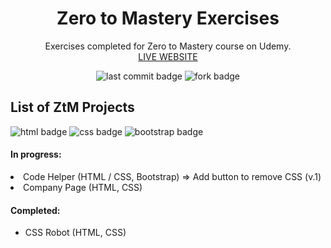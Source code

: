 <h1 align="center">Zero to Mastery Exercises</h1>

<p align="center">Exercises completed for Zero to Mastery course on Udemy.<br>
<a href="https://ann-dev.github.io/ztm-exercises/index.html">LIVE WEBSITE</a>
</p>

<p align="center">
  <img alt="last commit badge" src="https://img.shields.io/github/last-commit/ann-dev/fcc-projects?style=flat-square">
  <img alt="fork badge" src="https://img.shields.io/github/forks/ann-dev/fcc-projects?style=social">
</p>

<p align="center">
 
</p>

<h2>List of ZtM Projects</h2>
<p>
  <img alt="html badge" src="https://img.shields.io/badge/HTML5-orange?style=flat-square">
  <img alt="css badge" src="https://img.shields.io/badge/CSS3-blue?style=flat-square">
  <img alt="bootstrap badge" src="https://img.shields.io/badge/Bootstrap-563D7C?style=flat-square">
</p>

<h4>In progress:</h4>
<li>Code Helper (HTML / CSS, Bootstrap) => Add button to remove CSS (v.1)</li>
<li>Company Page (HTML, CSS)</li>

<h4>Completed:</h4>
<ul>
  <li>CSS Robot (HTML, CSS)</li>
</ul>
